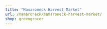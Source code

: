 ```yaml
---
title: "Mamaroneck Harvest Market"
url: /mamaroneck/mamaroneck-harvest-market/
shop: greengrocer
---
```

